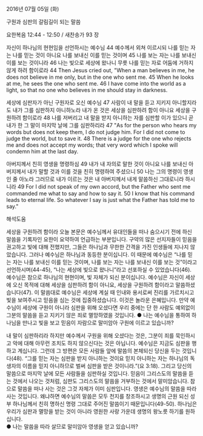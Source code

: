 2016년 07월 05일 (화)

구원과 심판의 갈림길이 되는 말씀



요한복음 12:44 - 12:50 / 새찬송가 93 장


자신이 하나님의 현현임을 선언하시는 예수님
44 예수께서 외쳐 이르시되 나를 믿는 자는 나를 믿는 것이 아니요 나를 보내신 이를 믿는 것이며 45 나를 보는 자는 나를 보내신 이를 보는 것이니라 46 나는 빛으로 세상에 왔나니 무릇 나를 믿는 자로 어둠에 거하지 않게 하려 함이로라 
44 Then Jesus cried out, "When a man believes in me, he does not believe in me only, but in the one who sent me. 45 When he looks at me, he sees the one who sent me. 46 I have come into the world as a light, so that no one who believes in me should stay in darkness. 

세상에 심판자가 아닌 구원자로 오신 예수님
47 사람이 내 말을 듣고 지키지 아니할지라도 내가 그를 심판하지 아니하노라 내가 온 것은 세상을 심판하려 함이 아니요 세상을 구원하려 함이로라 48 나를 저버리고 내 말을 받지 아니하는 자를 심판할 이가 있으니 곧 내가 한 그 말이 마지막 날에 그를 심판하리라 
47 "As for the person who hears my words but does not keep them, I do not judge him. For I did not come to judge the world, but to save it. 48 There is a judge for the one who rejects me and does not accept my words; that very word which I spoke will condemn him at the last day. 

아버지께서 친히 영생을 명령하심
49 내가 내 자의로 말한 것이 아니요 나를 보내신 아버지께서 내가 말할 것과 이를 것을 친히 명령하여 주셨으니 50 나는 그의 명령이 영생인 줄 아노라 그러므로 내가 이르는 것은 내 아버지께서 내게 말씀하신 그대로니라 하시니라
49 For I did not speak of my own accord, but the Father who sent me commanded me what to say and how to say it. 50 I know that his command leads to eternal life. So whatever I say is just what the Father has told me to say."

해석도움





세상을 구원하려 함이라 
오늘 본문은 예수님께서 유대인들을 떠나 숨으시기 전에 하신 말씀을 기록자인 요한이 요약하여 언급하는 부분입니다. 구약의 많은 선지자들이 믿음을 권고하고 빛에 대해 전했지만, 그들은 하나님과 무한한 간격을 가진 인생들에 지나지 않았습니다. 그러나 예수님은 하나님과 동등한 분이십니다. 이 때문에 예수님은 “나를 믿는 자는 나를 보내신 이를 믿는 것이며, 나를 보는 자는 나를 보내신 이를 보는 것”이라고 선언하시며(44-45), “나는 세상에 빛으로 왔나니”라고 선포하실 수 있었습니다(46). 예수님은 참으로 하나님의 현현이며, 빛 자체가 되신 분이십니다. 예수님은 자신이 세상에 오신 목적에 대해 세상을 심판하려 함이 아니요, 세상을 구원하려 함이라고 말씀하셨습니다(47). 이 말씀대로 예수님은 세상에 계실 때 인내와 용서로써 진리를 가르치시고 빛을 보여주시고 믿음을 심는 것에 집중하셨습니다. 이것은 놀라운 은혜입니다. 만약 예수님이 세상에 구원이 아니라 심판을 위해 오셨다면 우리 중에는 단 한 사람도 예외없이 그분의 말씀을 듣고 지키기 않은 죄로 멸망하였을 것입니다. 
● 나는 예수님을 통하여 하나님을 만나고 빛을 보고 믿음이 자람으로 말미암아 구원에 이르고 있습니까?  

내 말이 심판하리라 
하지만 예수께서 구원을 위해 오셨다는 것은, 그분이 죄를 묵인하시고 악에 대해 아무런 조치도 하지 않으신다는 것은 아닙니다. 예수님은 지금도 심판을 행하고 계십니다. 그런데 그 방편은 모든 사람들 앞에 말씀의 본체되신 당신을 두는 것입니다(48). “그를 믿는 자는 심판을 받지 아니하는 것이요 믿지 아니하는 자는 하나님의 독생자의 이름을 믿지 아니하므로 벌써 심판을 받은 것이니라.”(요 3:18). 그리고 당신의 말씀으로 마지막 날에 모든 사람들을 심판하실 것입니다. 믿음이 그리스도의 말씀을 듣는 것에서 나오는 것처럼, 심판도 그리스도의 말씀을 거부하는 것에서 말미암습니다. 참으로 말씀을 떠나 사는 것은 그것 자체가 이미 심판입니다. 영생은 예수님의 말씀을 따라 사는 것입니다. 왜냐하면 예수님의 말씀은 모두 천지를 창조하시고 생명의 근원 되신 성부 하나님께서 친히 명하신 명령 그대로 주어진 말씀이기 때문입니다(49-50). 하나님은 우리가 심판과 멸망을 받는 것이 아니라 영원한 사랑 가운데 생명의 왕노릇 하기를 원하십니다.  
● 나는 말씀을 따라 살므로 말미암아 영생을 얻고 있습니까?